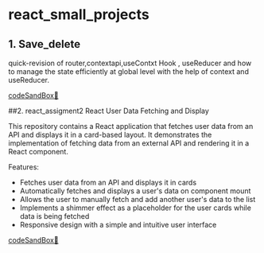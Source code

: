 # react_small_projects
## 1. Save_delete
quick-revision of router,contextapi,useContxt Hook , useReducer and how to manage the state efficiently at global level with the help of context and useReducer.

[codeSandBox🔗](https://y33vk3.csb.app/show)


##2. react_assigment2
React User Data Fetching and Display

This repository contains a React application that fetches user data from an API and displays it in a card-based layout. It demonstrates the implementation of fetching data from an external API and rendering it in a React component.

Features:
- Fetches user data from an API and displays it in cards
- Automatically fetches and displays a user's data on component mount
- Allows the user to manually fetch and add another user's data to the list
- Implements a shimmer effect as a placeholder for the user cards while data is being fetched
- Responsive design with a simple and intuitive user interface

[codeSandBox🔗](https://ygndrw.csb.app/)

